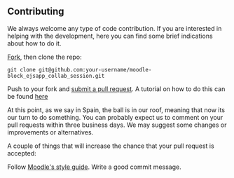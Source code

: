 ## Contributing
We always welcome any type of code contribution. If you are interested in helping with the development, here you can find some brief indications about how to do it.

[Fork](https://help.github.com/articles/fork-a-repo/), then clone the repo:

```
git clone git@github.com:your-username/moodle-block_ejsapp_collab_session.git
```

Push to your fork and [submit a pull request](https://github.com/UNEDLabs/moodle-block_ejsapp_collab_session/compare/). A tutorial on how to do this can be found [here](https://yangsu.github.io/pull-request-tutorial/)

At this point, as we say in Spain, the ball is in our roof, meaning that now its our turn to do something. You can probably expect us to comment on your pull requests within three business days. We may suggest some changes or improvements or alternatives.

A couple of things that will increase the chance that your pull request is accepted:

Follow [Moodle's style guide](https://docs.moodle.org/33/en/MoodleDocs:Style_guide).
Write a good commit message.
